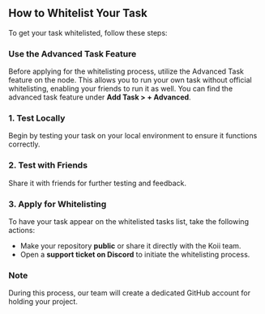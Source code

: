 ## How to Whitelist Your Task

To get your task whitelisted, follow these steps:

### Use the Advanced Task Feature
Before applying for the whitelisting process, utilize the Advanced Task feature on the node. This allows you to run your own task without official whitelisting, enabling your friends to run it as well. You can find the advanced task feature under **Add Task > + Advanced**. 

### 1. Test Locally
Begin by testing your task on your local environment to ensure it functions correctly. 

### 2. Test with Friends
Share it with friends for further testing and feedback. 

### 3. Apply for Whitelisting
To have your task appear on the whitelisted tasks list, take the following actions:
  - Make your repository **public** or share it directly with the Koii team.
  - Open a **support ticket on Discord** to initiate the whitelisting process. 

### Note
During this process, our team will create a dedicated GitHub account for holding your project. 

